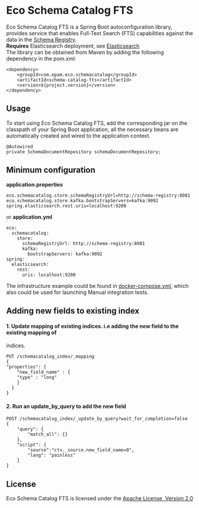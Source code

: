 # Eco Schema Catalog FTS

Eco Schema Catalog FTS is a Spring Boot autoconfiguration library, provides service that enables Full-Text Search (FTS) capabilities against the data in the [Schema Registry](https://docs.confluent.io/platform/current/schema-registry/index.html).<br>
**Requires** Elasticsearch deployment, see [Elasticsearch](https://www.elastic.co/)<br>
The library can be obtained from Maven by adding the following dependency in the pom.xml:

```
<dependency>
    <groupId>com.epam.eco.schemacatalog</groupId>
    <artifactId>schema-catalog-fts</artifactId>
    <version>${project.version}</version>
</dependency>

```

## Usage

To start using Eco Schema Catalog FTS, add the corresponding jar on the classpath of your Spring Boot application, all the necessary beans are automatically created and wired to the application context.

```
@Autowired
private SchemaDocumentRepository schemaDocumentRepository;
```

## Minimum configuration

**application.properties**
```
eco.schemacatalog.store.schemaRegistryUrl=http://schema-registry:8081
eco.schemacatalog.store.kafka.bootstrapServers=kafka:9092
spring.elasticsearch.rest.uris=localhost:9200
```

or **application.yml**
```
eco:
  schemacatalog:
    store:
      schemaRegistryUrl: http://schema-registry:8081
      kafka:
        bootstrapServers: kafka:9092
spring:
  elasticsearch:
    rest:
      uris: localhost:9200
```

The infrastructure example could be found in [docker-compose.yml](../docker-compose.yml), which also could be used for launching Manual integration tests.

## Adding new fields to existing index
#### 1. Update mapping of existing indices. i.e adding the new field to the existing mapping of 
indices.
```
PUT /schemacatalog_index/_mapping
{
"properties": {
    "new_field_name" : {
    "type" : "long"
    }   
  }
}
```
#### 2. Run an update_by_query to add the new field
```
POST /schemacatalog_index/_update_by_query?wait_for_completion=false
{
    "query": {
        "match_all": {}
    },
    "script": {   
        "source":"ctx._source.new_field_name=0",
        "lang": "painless"
    }
}
```

## License

Eco Schema Catalog FTS is licensed under the [Apache License, Version 2.0](https://www.apache.org/licenses/LICENSE-2.0)
